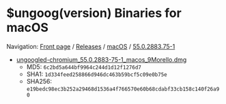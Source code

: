 # $ungoog(version) Binaries for macOS

Navigation: [Front page](/) / [Releases](/releases/) / [macOS](/releases/macos) / [55.0.2883.75-1](/releases/macos/55.0.2883.75-1)


* [ungoogled-chromium_55.0.2883-75-1_macos_9Morello.dmg](https://github.com/Eloston/ungoogled-chromium/releases/download/55.0.2883.75-1/ungoogled-chromium_55.0.2883-75-1_macos_9Morello.dmg)
    * MD5: `6c2bd5a644bf9964c244d1d12f1276d7`
    * SHA1: `1d334feed258866d946dc463b59bcf5c09e0b75e`
    * SHA256: `e19bedc98ec3b252a29468d1536a4f766570e60b68cdabf33cb158c140f26a90`

